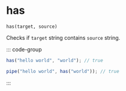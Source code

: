 # has

`has(target, source)`

Checks if `target` string contains `source` string.

::: code-group

```ts [data-first]
has("hello world", "world"); // true
```

```ts [data-last]
pipe("hello world", has("world")); // true
```

:::
